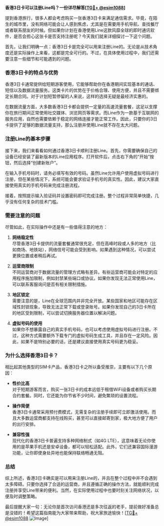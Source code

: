 **香港3日卡可以注册Line吗？一份详尽解答[[TG💪+ @esim1088](https://t.me/s/esim1088)]**

提到香港旅行，很多人都会考虑购买一张香港3日卡来满足通信需求。毕竟，在陌生的城市里，没有网络可能会让人感到焦虑，尤其是在需要用手机导航、查找餐厅或者联系朋友的时候。但如果你计划在香港使用Line这款风靡全球的即时通讯软件，是否会担心这张卡是否支持注册呢？今天我们就来详细探讨一下这个问题。

首先，让我们明确一点：香港3日卡是完全可以用来注册Line的。无论是从技术角度还是实际操作上来看，这都是完全可行的。不过，在具体使用过程中，我们还需要注意一些细节和可能遇到的问题。

### **香港3日卡的特点与优势**

香港3日卡通常提供给短期游客使用，它能够帮助你在香港期间实现基本的通话、短信以及数据流量服务。这类卡片的优势在于价格合理、使用方便，并且不需要绑定长期合同。对于计划短暂停留的人来说，这样的选择无疑是最经济实惠的。

在数据流量方面，大多数香港3日卡都会提供一定量的高速流量套餐，这足以支撑你在旅行期间正常使用社交媒体、浏览网页等需求。而Line作为一款基于互联网的服务应用，自然也需要依赖于稳定的网络连接才能正常工作。因此，只要你的3日卡提供了足够的数据流量支持，那么注册并使用Line就不存在太大问题。

### **注册Line的基本步骤**

接下来，我们来看看如何通过香港3日卡顺利注册Line。首先，你需要确保自己的设备已经安装了最新版本的Line应用程序。打开软件后，点击右下角的“开始”按钮，然后选择“创建新账户”。

在输入手机号码时，请务必填写有效的号码。虽然Line允许用户使用虚拟号码进行注册，但在某些情况下，系统可能会要求验证手机号的真实性。因此，建议大家直接使用真实的手机号码来完成注册流程。

接着，按照提示输入验证码并设置密码即可完成注册。整个过程非常简单快捷，几乎没有任何复杂的技术门槛。

### **需要注意的问题**

尽管如此，在实际操作中还是有一些值得注意的地方：

1. **网络稳定性**  
   尽管香港3日卡提供的流量套餐通常很充足，但在高峰时段或人多的地方（比如商场、地铁站），网络信号可能会受到影响。如果遇到这种情况，可以尝试更换位置或者稍后再试。

2. **运营商限制**  
   不同运营商对于数据流量的管理方式略有差异。有些运营商可能会对特定的应用程序施加限制，例如封禁某些端口或协议。如果你发现无法正常使用Line，可以联系客服询问是否有相关限制措施。

3. **地区锁定**  
   需要注意的是，Line在全球范围内并非完全开放。某些国家和地区可能存在区域性封锁现象，导致无法正常下载或登录账号。如果你发现自己的3日卡所在的地区受到限制，可以尝试切换服务器位置以解决问题。

4. **虚拟号码的使用**  
   如果你不想暴露自己的真实手机号码，也可以考虑使用虚拟号码进行注册。不过，这种方式需要额外下载专门的虚拟号码生成工具，并且存在一定风险。因此，如果不是特别必要的话，还是建议直接使用真实号码更为稳妥。

### **为什么选择香港3日卡？**

相比起其他类型的SIM卡产品，香港3日卡之所以备受推崇，主要有以下几个原因：

- **性价比高**  
  对于短期游客而言，购买一张3日卡的成本远低于租借WiFi设备或者购买长期合约套餐。同时，它还能为你节省不少时间，避免繁琐的设置流程。

- **操作简便**  
  香港3日卡通常采用预付费模式，无需复杂的注册手续即可立即激活使用。而且大多数运营商都支持在线购买，甚至可以直接邮寄到家，极大地方便了用户的出行安排。

- **兼容性强**  
  现代化的香港3日卡普遍支持多种网络制式（如4G LTE），这意味着无论你使用的是苹果手机还是安卓设备，都可以轻松适配。此外，它们还兼容国际漫游功能，让你即使身处异地也能保持联络畅通无阻。

### **总结**

综上所述，香港3日卡确实是可以用来注册Line的，并且在整个过程中并不会遇到太多障碍。只要你选择了合适的运营商，并且遵循正确的操作方法，就能顺利完成注册并享受Line带来的便利。当然，在实际使用过程中也要时刻关注网络状况，以便及时调整策略。

最后提醒大家一句：无论你是首次访问香港还是多次往返的老手，提前做好准备总是没错的！希望这篇指南能为大家带来帮助，祝大家旅途愉快！[[TG💪+ @esim1088](https://t.me/s/esim1088) ![Image](https://i.postimg.cc/4NQfJmqS/Snipaste-2025-05-13-00-14-12.png)]